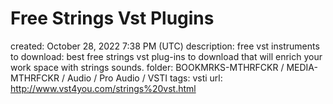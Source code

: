 # Free Strings Vst Plugins

created: October 28, 2022 7:38 PM (UTC)
description: free vst instruments to download: best free strings vst plug-ins to download that will enrich your work space with strings sounds.
folder: BOOKMRKS-MTHRFCKR / MEDIA-MTHRFCKR / Audio / Pro Audio / VSTI
tags: vsti
url: http://www.vst4you.com/strings%20vst.html
